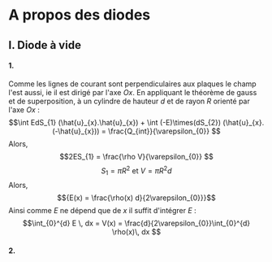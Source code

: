 # A propos des diodes
## I. Diode à vide
#### 1.
Comme les lignes de courant sont perpendiculaires aux plaques le champ l'est aussi, ie il est dirigé par l'axe $Ox$.
En appliquant le théorème de gauss et de superposition, à un cylindre de hauteur $d$ et de rayon $R$ orienté par l'axe $Ox$ : 
$$\int EdS_{1} (\hat{u}_{x}.\hat{u}_{x}) + \int (-E)\times(dS_{2}) (\hat{u}_{x}.(-\hat{u}_{x})) = \frac{Q_{int}}{\varepsilon_{0}} $$
Alors, 
$$2ES_{1} = \frac{\rho V}{\varepsilon_{0}} $$
$$S_{1} = \pi R^{2} \text{ et } V = \pi R^{2}d$$
Alors,
$${E(x) = \frac{\rho(x) d}{2\varepsilon_{0}}}$$
Ainsi comme $E$ ne dépend que de $x$ il suffit d'intégrer $E$ : 
$$\int_{0}^{d} E \, dx = V(x) = \frac{d}{2\varepsilon_{0}}\int_{0}^{d} \rho(x)\, dx $$

#### 2.
